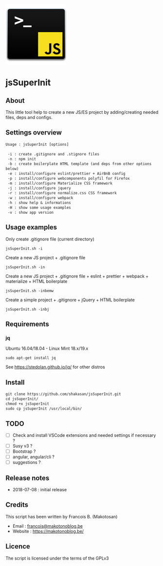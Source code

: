 ![jsSuperInit](pics/logo.png)

# jsSuperInit

## About

This little tool help to create a new JS/ES project by adding/creating needed files, deps and configs.

## Settings overview

```shell
Usage : jsSuperInit [options]

 -i : create .gitignore and .stignore files
 -n : npm init
 -b : create boilerplate HTML template (and deps from other options below)
 -e : install/configure eslint/prettier + AirBnB config
 -p : install/configure webcomponents polyfil for Firefox
 -m : install/configure Materialize CSS framework
 -j : install/configure jquery
 -r : install/configure normalize.css CSS framework
 -w : install/configure webpack
 -h : show help & informations
 -H : show some usage examples
 -v : show app version
```

## Usage examples

Only create .gitignore file (current directory)

```shell
jsSuperInit.sh -i
```

Create a new JS project + .gitignore file

```shell
jsSuperInit.sh -in
```

Create a new JS project + .gitignore file + eslint + prettier + webpack + materialize + HTML boilerplate

```shell
jsSuperInit.sh -inbemw
```

Create a simple project + .gitignore + jQuery + HTML boilerplate

```shell
jsSuperInit.sh -inbj
```

## Requirements

### jq

Ubuntu 16.04/18.04 - Linux Mint 18.x/19.x

```shell
sudo apt-get install jq
```

See https://stedolan.github.io/jq/ for other distros

## Install

```shell
git clone https://github.com/shakasan/jsSuperInit.git
cd jsSuperInit/
chmod +x jsSuperInit
sudo cp jsSuperInit /usr/local/bin/
```

## TODO

- [ ] Check and install VSCode extensions and needed settings if necessary ?
- [ ] Susy v3 ?
- [ ] Bootstrap ?
- [ ] angular, angular/cli ?
- [ ] suggestions ?

## Release notes

- 2018-07-08 : initial release

## Credits

This script has been written by Francois B. (Makotosan)

- Email : francois@makotonoblog.be
- Website : https://makotonoblog.be/

## Licence

The script is licensed under the terms of the GPLv3

